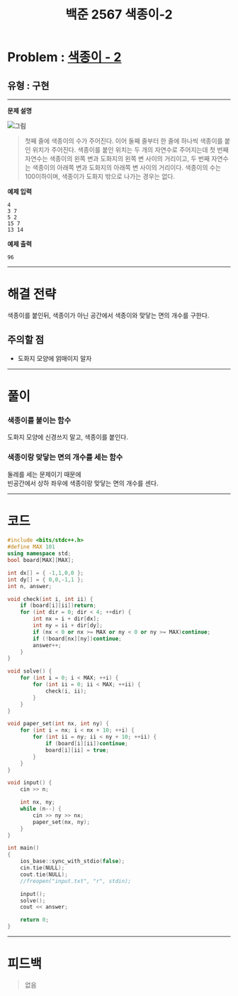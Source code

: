 ﻿---
title: 백준 2567 색종이-2
categories:
- PS

tags:
- baekjoon
- PS
- Problem Solve
- KOI
---

<!-- 문제 번호 -->

# Problem : [색종이 - 2](boj.kr/2567)
## 유형 : 구현

---


**문제 설명**

![그림](https://onlinejudgeimages.s3-ap-northeast-1.amazonaws.com/upload/images/Jhmd3swxUQJ8nlBxoP.jpg)
> 첫째 줄에 색종이의 수가 주어진다. 이어 둘째 줄부터 한 줄에 하나씩 색종이를 붙인 위치가 주어진다. 색종이를 붙인 위치는 두 개의 자연수로 주어지는데 첫 번째 자연수는 색종이의 왼쪽 변과 도화지의 왼쪽 변 사이의 거리이고, 두 번째 자연수는 색종이의 아래쪽 변과 도화지의 아래쪽 변 사이의 거리이다. 색종이의 수는 100이하이며, 색종이가 도화지 밖으로 나가는 경우는 없다. 


**예제 입력**

```
4
3 7
5 2
15 7
13 14
```

**예제 출력**

```
96
```

---


# 해결 전략

> 
색종이를 붙인뒤, 색종이가 아닌 공간에서 색종이와 맞닿는 면의 개수를 구한다.



## 주의할 점

* 도화지 모양에 얽매이지 말자


---



# 풀이

### 색종이를 붙이는 함수
도화지 모양에 신경쓰지 말고, 색종이를 붙인다.



### 색종이랑 맞닿는 면의 개수를 세는 함수
둘레를 세는 문제이기 때문에  
빈공간에서 상하 좌우에 색종이랑 맞닿는 면의 개수를 센다.


---

# 코드

```c++
#include <bits/stdc++.h>
#define MAX 101
using namespace std;
bool board[MAX][MAX];

int dx[] = { -1,1,0,0 };
int dy[] = { 0,0,-1,1 };
int n, answer;

void check(int i, int ii) {
	if (board[i][ii])return;
	for (int dir = 0; dir < 4; ++dir) {
		int nx = i + dir[dx];
		int ny = ii + dir[dy];
		if (nx < 0 or nx >= MAX or ny < 0 or ny >= MAX)continue;
		if (!board[nx][ny])continue;
		answer++;
	}
}

void solve() {
	for (int i = 0; i < MAX; ++i) {
		for (int ii = 0; ii < MAX; ++ii) {
			check(i, ii);
		}
	}
}

void paper_set(int nx, int ny) {
	for (int i = nx; i < nx + 10; ++i) {
		for (int ii = ny; ii < ny + 10; ++ii) {
			if (board[i][ii])continue;
			board[i][ii] = true;
		}
	}
}

void input() {
	cin >> n;

	int nx, ny;
	while (n--) {
		cin >> ny >> nx;
		paper_set(nx, ny);
	}
}

int main()
{
	ios_base::sync_with_stdio(false);
	cin.tie(NULL);
	cout.tie(NULL);
    //freopen("input.txt", "r", stdin);

	input();
	solve();
	cout << answer;

	return 0;
}
```


---


# 피드백


> 없음
